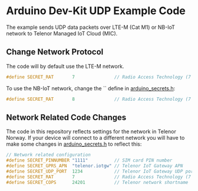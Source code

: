 # Arduino Dev-Kit UDP Example Code

The example sends UDP data packets over LTE-M (Cat M1) or NB-IoT network to Telenor Managed IoT Cloud (MIC).

## Change Network Protocol

The code will by default use the LTE-M network.

``` cpp
#define SECRET_RAT       7               // Radio Access Technology (7 is for LTE-M and 8 is for NB-IoT)
```

To use the NB-IoT network, change the `` define in [arduino_secrets.h](./arduino_secrets.h):

``` cpp
#define SECRET_RAT       8               // Radio Access Technology (7 is for LTE-M and 8 is for NB-IoT)
```

## Network Related Code Changes

The code in this repository reflects settings for the network in Telenor Norway. If your device will connect to a different network you will have to make some changes in [arduino_secrets.h](./arduino_secrets.h) to reflect this:

``` cpp
// Network related configuration
#define SECRET_PINNUMBER "1111"          // SIM card PIN number
#define SECRET_GPRS_APN  "telenor.iotgw" // Telenor IoT Gateway APN
#define SECRET_UDP_PORT  1234            // Telenor IoT Gateway UDP port
#define SECRET_RAT       7               // Radio Access Technology (7 is for LTE-M and 8 is for NB-IoT)
#define SECRET_COPS      24201           // Telenor network shortname
```
